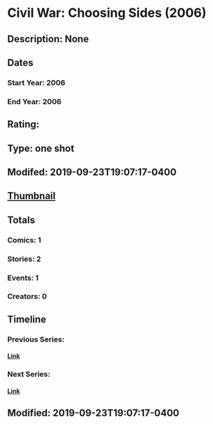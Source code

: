 # Civil War: Choosing Sides (2006)
## Description: None
## Dates
### Start Year: 2006
### End Year: 2006
## Rating: 
## Type: one shot
## Modifed: 2019-09-23T19:07:17-0400
## [Thumbnail](http://i.annihil.us/u/prod/marvel/i/mg/b/40/image_not_available.jpg)
## Totals
### Comics: 1
### Stories: 2
### Events: 1
### Creators: 0
## Timeline
### Previous Series: 
#### [Link]()
### Next Series: 
#### [Link]()
## Modified: 2019-09-23T19:07:17-0400